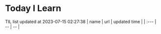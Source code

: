 # Today I Learn 
TIL list updated at 2023-07-15 02:27:38
| name | url | updated time |
| :--- | -- | -- |
